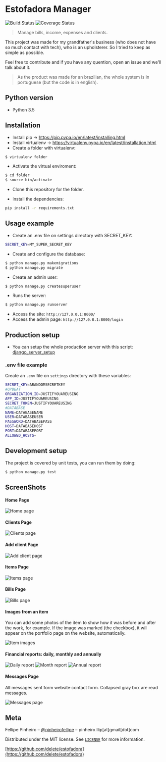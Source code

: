# Estofadora Manager

[![Build Status](https://travis-ci.org/delete/estofadora.svg?branch=master)](https://travis-ci.org/delete/estofadora)
[![Coverage Status](https://coveralls.io/repos/github/delete/estofadora/badge.svg?branch=master)](https://coveralls.io/github/delete/estofadora?branch=master)

> Manage bills, income, expenses and clients.


This project was made for my grandfather's business (who does not have so much contact with tech), who is an upholsterer. 
So I tried to keep as simple as possible.

Feel free to contribute and if you have any quention, open an issue and we'll talk about it.

> As the product was made for an brazilian, the whole system is in portuguese (but the code is in english).

## Python version

* Python 3.5

## Installation

* Install pip -> https://pip.pypa.io/en/latest/installing.html
* Install virtualenv -> https://virtualenv.pypa.io/en/latest/installation.html
* Create a folder with virtualenv:
```sh
$ virtualenv folder
```
* Activate the virtual enviroment:
```sh
$ cd folder
$ source bin/activate
```
* Clone this repository for the folder.

* Install the dependencies: 
```sh
pip install -r requirements.txt
```

## Usage example

* Create an .env file on settings directory with SECRET_KEY:
```sh
SECRET_KEY=MY_SUPER_SECRET_KEY
```

* Create and configure the database:
```sh
$ python manage.py makemigrations
$ python manage.py migrate
```

* Create an admin user:
```sh
$ python manage.py createsuperuser
```

* Runs the server:
```sh
$ python manage.py runserver
```

* Access the site: `http://127.0.0.1:8000/`
* Access the admin page: `http://127.0.0.1:8000/login`

## Production setup

* You can setup the whole production server with this script: [django_server_setup](https://github.com/delete/django_server_setup)

### .env file example

Create an `.env` file on `settings` directory with these variables:
```sh
SECRET_KEY=ARANDOMSECRETKEY
#OPBEAT
ORGANIZATION_ID=JUSTIFYOUAREUSING
APP_ID=JUSTIFYOUAREUSING
SECRET_TOKEN=JUSTIFYOUAREUSING
#DATABASE
NAME=DATABASENAME
USER=DATABASEUSER
PASSWORD=DATABASEPASS
HOST=DATABASEHOST
PORT=DATABASEPORT
ALLOWED_HOSTS=
```
## Development setup

The project is covered by unit tests, you can run them by doing:

```sh
$ python manage.py test
```

## ScreenShots

#### Home Page
![Home page](screenshots/home.png "Home page")

#### Clients Page
![Clients page](screenshots/clients.png "Clients page")

#### Add client Page
![Add client page](screenshots/add_client.png "Add client page")

#### Items Page
![Items page](screenshots/items.png "Items page")

#### Bills Page
![Bills page](screenshots/bills.png "Bills page")


#### Images from an item

You can add some photos of the item to show how it was before and after the work, for example.
If the image was marked (the checkbox), it will appear on the portfolio page on the website, automatically.

![Item images](screenshots/item-images.png "Item images")

#### Financial reports: daily, monthly and annually
![Daily report](screenshots/cash.png "Daily report")
![Month report](screenshots/cash_month.png "Month report")
![Annual report](screenshots/cash_annual.png "Annual report")

#### Messages Page

All messages sent form website contact form. Collapsed gray box are read messages.

![Messages page](screenshots/messages.png "Messages page")

## Meta

Fellipe Pinheiro – [@pinheirofellipe](https://twitter.com/pinheirofellipe) – pinheiro.llip[at]gmail[dot]com

Distributed under the MIT license. See [``LICENSE``](https://opensource.org/licenses/MIT) for more information.

[https://github.com/delete/estofadora](https://github.com/delete/estofadora)
